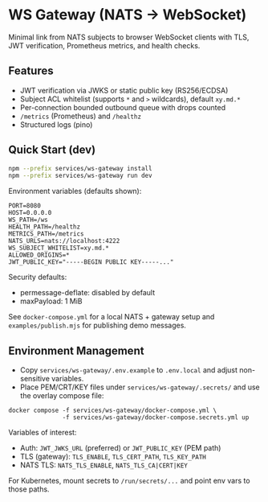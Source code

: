 # WS Gateway (NATS → WebSocket)

Minimal link from NATS subjects to browser WebSocket clients with TLS, JWT verification, Prometheus metrics, and health checks.

## Features

- JWT verification via JWKS or static public key (RS256/ECDSA)
- Subject ACL whitelist (supports `*` and `>` wildcards), default `xy.md.*`
- Per-connection bounded outbound queue with drops counted
- `/metrics` (Prometheus) and `/healthz`
- Structured logs (pino)

## Quick Start (dev)

```bash
npm --prefix services/ws-gateway install
npm --prefix services/ws-gateway run dev
```

Environment variables (defaults shown):

```
PORT=8080
HOST=0.0.0.0
WS_PATH=/ws
HEALTH_PATH=/healthz
METRICS_PATH=/metrics
NATS_URLS=nats://localhost:4222
WS_SUBJECT_WHITELIST=xy.md.*
ALLOWED_ORIGINS=*
JWT_PUBLIC_KEY="-----BEGIN PUBLIC KEY-----..."
```

Security defaults:
- permessage-deflate: disabled by default
- maxPayload: 1 MiB

See `docker-compose.yml` for a local NATS + gateway setup and `examples/publish.mjs` for publishing demo messages.

## Environment Management

- Copy `services/ws-gateway/.env.example` to `.env.local` and adjust non-sensitive variables.
- Place PEM/CRT/KEY files under `services/ws-gateway/.secrets/` and use the overlay compose file:

```
docker compose -f services/ws-gateway/docker-compose.yml \
               -f services/ws-gateway/docker-compose.secrets.yml up
```

Variables of interest:
- Auth: `JWT_JWKS_URL` (preferred) or `JWT_PUBLIC_KEY` (PEM path)
- TLS (gateway): `TLS_ENABLE`, `TLS_CERT_PATH`, `TLS_KEY_PATH`
- NATS TLS: `NATS_TLS_ENABLE`, `NATS_TLS_CA|CERT|KEY`

For Kubernetes, mount secrets to `/run/secrets/...` and point env vars to those paths.
